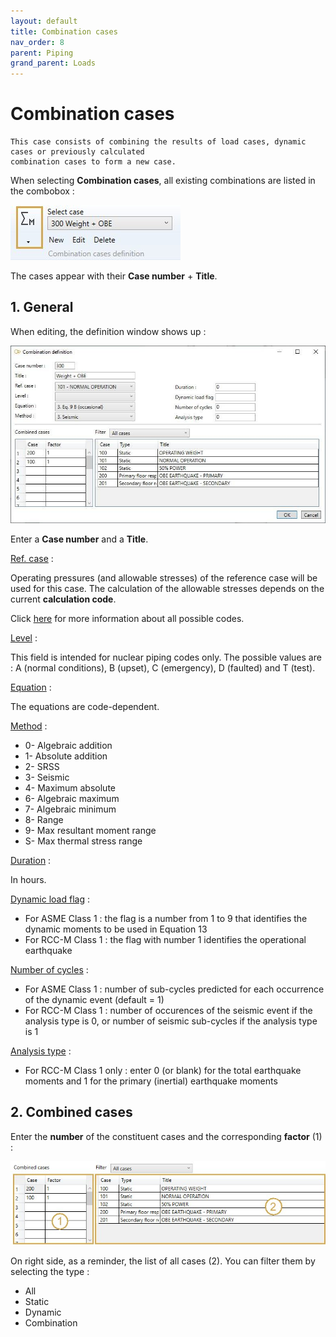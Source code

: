 ```yaml
---
layout: default
title: Combination cases
nav_order: 8
parent: Piping
grand_parent: Loads
---
```


# Combination cases

    This case consists of combining the results of load cases, dynamic cases or previously calculated
    combination cases to form a new case.

When selecting **Combination cases**, all existing combinations are listed in the combobox :

![Image](../../Images/Load24.jpg)

The cases appear with their **Case number** + **Title**.

## 1. General

When editing, the definition window shows up :

![Image](../../Images/Load25.jpg)

Enter a **Case number** and a **Title**.

<ins>Ref. case</ins> :

Operating pressures (and allowable stresses) of the reference case will be used for this case. The calculation of the allowable stresses depends on the current **calculation code**.

Click [here](https://documentation.metapiping.com/Analysis/Codes.html) for more information about all possible codes.

<ins>Level</ins> :

This field is intended for nuclear piping codes only. The possible values are : A (normal conditions), B (upset), C (emergency), D (faulted) and T (test). 

<ins>Equation</ins> :

The equations are code-dependent.

<ins>Method</ins> :

- 0- Algebraic addition
- 1- Absolute addition
- 2- SRSS
- 3- Seismic
- 4- Maximum absolute
- 6- Algebraic maximum
- 7- Algebraic minimum
- 8- Range
- 9- Max resultant moment range
- S- Max thermal stress range

<ins>Duration</ins> :

In hours.

<ins>Dynamic load flag</ins> :

- For ASME Class 1 : the flag is a number from 1 to 9 that identifies the dynamic moments to be used in Equation 13
- For RCC-M Class 1 : the flag with number 1 identifies the operational earthquake

<ins>Number of cycles</ins> :

- For ASME Class 1 : number of sub-cycles predicted for each occurrence of the dynamic event (default = 1)
- For RCC-M Class 1 : number of occurences of the seismic event if the analysis type is 0, or number of seismic sub-cycles if the analysis type is 1

<ins>Analysis type</ins> :

- For RCC-M Class 1 only : enter 0 (or blank) for the total earthquake moments and 1 for the primary (inertial) earthquake moments

## 2. Combined cases

Enter the **number** of the constituent cases and the corresponding **factor** (1) :

![Image](../../Images/Load26.jpg)

On right side, as a reminder, the list of all cases (2). You can filter them by selecting the type :

- All
- Static
- Dynamic
- Combination
